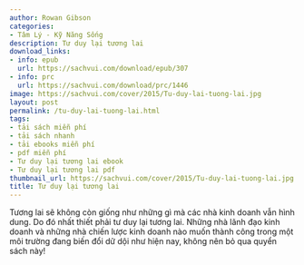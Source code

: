 ```yaml
---
author: Rowan Gibson
categories:
- Tâm Lý - Kỹ Năng Sống
description: Tư duy lại tương lai
download_links:
- info: epub
  url: https://sachvui.com/download/epub/307
- info: prc
  url: https://sachvui.com/download/prc/1446
image: https://sachvui.com/cover/2015/Tu-duy-lai-tuong-lai.jpg
layout: post
permalink: /tu-duy-lai-tuong-lai.html
tags:
- tải sách miễn phí
- tải sách nhanh
- tải ebooks miễn phí
- pdf miễn phí
- Tư duy lại tương lai ebook
- Tư duy lại tương lai pdf
thumbnail_url: https://sachvui.com/cover/2015/Tu-duy-lai-tuong-lai.jpg
title: Tư duy lại tương lai
---
```


 <div class="item-desc text-justify"> Tương lai sẽ không còn giống như những gì mà các nhà kinh doanh vẫn hình dung. Do đó nhất thiết phải tư duy lại tương lai. Những nhà lãnh đạo kinh doanh và những nhà chiến lược kinh doanh nào muốn thành công trong một môi trường đang biến đổi dữ dội như hiện nay, không nên bỏ qua quyển sách này! </div>